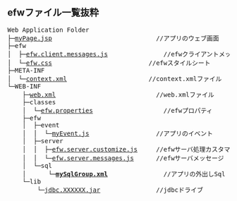 <H2>efwファイル一覧抜粋</H2>
<pre>
Web Application Folder
├─<a href="file_list/myPage.jsp.md">myPage.jsp</a>							&nbsp;&nbsp;//アプリのウェブ画面
├─efw
│  ├─<a href="file_list/efw.client.messages.js.md">efw.client.messages.js</a>				//efwクライアントメッセージ
│  └─<a href="file_list/efw.css.md">efw.css</a>							&nbsp;//efwスタイルシート
├─META-INF
│  └─<a href="file_list/context.xml.md">context.xml</a>						&nbsp;//context.xmlファイル
└─WEB-INF
    ├─<a href="file_list/web.xml.md">web.xml</a>						&nbsp;&nbsp;&nbsp;//web.xmlファイル
    ├─classes
    │  └─<a href="file_list/efw.properties.md">efw.properties</a>					//efwプロパティ
    ├─efw
    │  ├─event
    │  │  └─<a href="file_list/myEvent.js.md">myEvent.js</a>				&nbsp;&nbsp;//アプリのイベント
    │  ├─server
    │  │  ├─<a href="file_list/efw.server.customize.js.md">efw.server.customize.js</a>	&nbsp;&nbsp;&nbsp;//efwサーバ処理カスタマイズファイル
    │  │  └─<a href="file_list/efw.server.messages.js.md">efw.server.messages.js</a>	&nbsp;&nbsp;//efwサーバメッセージ
    │  └─sql
    │      └─<b><a href="file_list/mySqlGroup.xml.md">mySqlGroup.xml</a></b>			&nbsp;&nbsp;&nbsp;//アプリの外出しSql
    └─lib
        └─<a href="file_list/jdbc.XXXXXX.jar.md">jdbc.XXXXXX.jar</a>			&nbsp;&nbsp;&nbsp;//jdbcドライブ
</pre>
